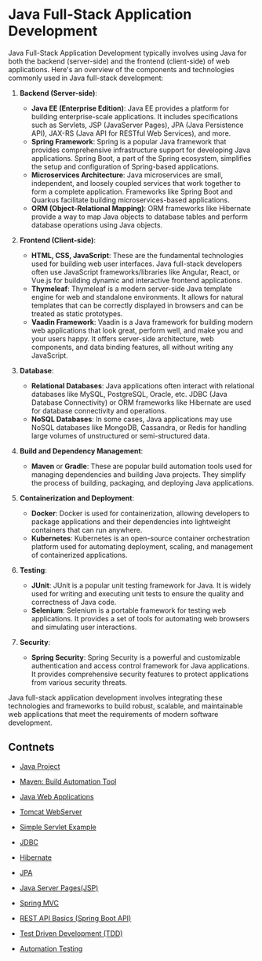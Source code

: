 # Java Full-Stack Application Development

Java Full-Stack Application Development typically involves using Java for both the backend (server-side) and the frontend (client-side) of web applications. Here's an overview of the components and technologies commonly used in Java full-stack development:

1. **Backend (Server-side)**:
   - **Java EE (Enterprise Edition)**: Java EE provides a platform for building enterprise-scale applications. It includes specifications such as Servlets, JSP (JavaServer Pages), JPA (Java Persistence API), JAX-RS (Java API for RESTful Web Services), and more.
   - **Spring Framework**: Spring is a popular Java framework that provides comprehensive infrastructure support for developing Java applications. Spring Boot, a part of the Spring ecosystem, simplifies the setup and configuration of Spring-based applications.
   - **Microservices Architecture**: Java microservices are small, independent, and loosely coupled services that work together to form a complete application. Frameworks like Spring Boot and Quarkus facilitate building microservices-based applications.
   - **ORM (Object-Relational Mapping)**: ORM frameworks like Hibernate provide a way to map Java objects to database tables and perform database operations using Java objects.

2. **Frontend (Client-side)**:
   - **HTML, CSS, JavaScript**: These are the fundamental technologies used for building web user interfaces. Java full-stack developers often use JavaScript frameworks/libraries like Angular, React, or Vue.js for building dynamic and interactive frontend applications.
   - **Thymeleaf**: Thymeleaf is a modern server-side Java template engine for web and standalone environments. It allows for natural templates that can be correctly displayed in browsers and can be treated as static prototypes.
   - **Vaadin Framework**: Vaadin is a Java framework for building modern web applications that look great, perform well, and make you and your users happy. It offers server-side architecture, web components, and data binding features, all without writing any JavaScript.

3. **Database**:
   - **Relational Databases**: Java applications often interact with relational databases like MySQL, PostgreSQL, Oracle, etc. JDBC (Java Database Connectivity) or ORM frameworks like Hibernate are used for database connectivity and operations.
   - **NoSQL Databases**: In some cases, Java applications may use NoSQL databases like MongoDB, Cassandra, or Redis for handling large volumes of unstructured or semi-structured data.

4. **Build and Dependency Management**:
   - **Maven** or **Gradle**: These are popular build automation tools used for managing dependencies and building Java projects. They simplify the process of building, packaging, and deploying Java applications.

5. **Containerization and Deployment**:
   - **Docker**: Docker is used for containerization, allowing developers to package applications and their dependencies into lightweight containers that can run anywhere.
   - **Kubernetes**: Kubernetes is an open-source container orchestration platform used for automating deployment, scaling, and management of containerized applications.

6. **Testing**:
   - **JUnit**: JUnit is a popular unit testing framework for Java. It is widely used for writing and executing unit tests to ensure the quality and correctness of Java code.
   - **Selenium**: Selenium is a portable framework for testing web applications. It provides a set of tools for automating web browsers and simulating user interactions.

7. **Security**:
   - **Spring Security**: Spring Security is a powerful and customizable authentication and access control framework for Java applications. It provides comprehensive security features to protect applications from various security threats.

Java full-stack application development involves integrating these technologies and frameworks to build robust, scalable, and maintainable web applications that meet the requirements of modern software development.


## Contnets
- <a href="https://github.com/RaviTambade/TFLJAVA/blob/main/javaproject.md">Java Project</a>
- <a href="https://github.com/RaviTambade/TFLJAVA/blob/main/maven.md">Maven: Build Automation Tool</a>
- <a href="https://github.com/RaviTambade/TFLJAVA/blob/main/javawebapplicaitons.md">Java Web Applications</a>
- <a href="https://github.com/RaviTambade/TFLJAVA/blob/main/tomcat.md">Tomcat WebServer</a>
- <a href="https://github.com/RaviTambade/TFLJAVA/blob/main/simpleservlet.md">Simple Servlet Example</a>
- <a href="https://github.com/RaviTambade/TFLJAVA/blob/main/jdbc.md">JDBC</a>

- <a href="https://github.com/RaviTambade/TFLJAVA/blob/main/hibernate.md">Hibernate</a>
- <a href="https://github.com/RaviTambade/TFLJAVA/blob/main/jpa.md">JPA</a>
- <a href="https://github.com/RaviTambade/TFLJAVA/blob/main/jsp.md">Java Server Pages(JSP)</a>
- <a href="https://github.com/RaviTambade/TFLJAVA/blob/main/springmvc.md">Spring MVC</a>
- <a href="https://github.com/RaviTambade/TFLJAVA/blob/main/restapibasics.md">REST API Basics (Spring Boot API)</a>
- <a href="https://github.com/RaviTambade/TFLJAVA/blob/main/tdd.md">Test Driven Development (TDD)</a>
- <a href="https://github.com/RaviTambade/TFLJAVA/blob/main/automationtesting.md">Automation Testing</a>